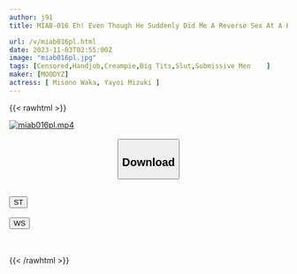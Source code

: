 ```yaml
---
author: j91
title: MIAB-016 Eh! Even Though He Suddenly Did Me A Reverse Sex At A Bar, I Got Teased And Stopped, And Even At The Moment Of Ejaculation, My Cock Was Left Unattended, And I Had A Ruined Orgasm Where I Peed My Semen. Sperm Is Exploited Over And Over Again... Big Breasted Harem Bitch Edition Mizuki Yayoi Waka Misono

url: /v/miab016pl.html
date: 2023-11-03T02:55:00Z
image: "miab016pl.jpg"
tags: [Censored,Handjob,Creampie,Big Tits,Slut,Submissive Men	 ]
maker: [MOODYZ]
actress: [ Misono Waka, Yayoi Mizuki ]
---
```



{{< rawhtml >}}

<div class="video" data-videoid="eqrBj2zjgrHwP1">
    <a href="javascript:;">
        <img src="https://my.j91.asia/v/miab016pl.jpg" width="WIDTH" height="HEIGHT" alt="miab016pl.mp4" loading="lazy">
    </a>
</div>

<script type="text/javascript" src="https://j91.asia/asset/on-demand-st.js"></script>

<br>
  <link rel="stylesheet" href="https://j91.asia/asset/bs5.css">
  
  <center>
  <button class="btn btn-primary" type="button" data-bs-toggle="collapse" data-bs-target=".multi-collapse" aria-expanded="false" aria-controls="multiCollapseExample1 multiCollapseExample2"><h2>Download</h2></button></center>
</p>
<div class="row">
  <div class="col">
    <div class="collapse multi-collapse" id="multiCollapseExample1">
      <div class="card card-body">
	      	      <br>
<div class="buttons">  
<a href="https://streamtape.to/v/eqrBj2zjgrHwP1"><button class="btn-hover color-3"><i class="fa fa-download"></i> ST</button></a></div>
    </div>
  </div>
</div>
  <div class="col">
    <div class="collapse multi-collapse" id="multiCollapseExample2">
      <div class="card card-body">
	      <br>
<div class="buttons">
    <a href="https://wolfstream.tv/4ffrwv5c1yua"><button class="btn-hover color-9"><i class="fa fa-download"></i> WS</button></a></div>
<br><br>
      </div>
    </div>
  </div>
</div>

{{< /rawhtml >}}
